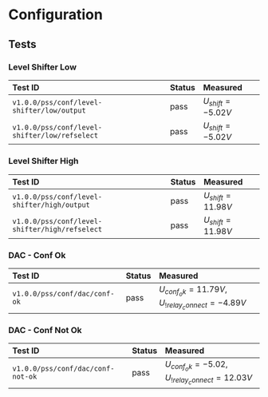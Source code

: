 # Configuration

## Tests

### Level Shifter Low

| Test ID | Status | Measured |
| :------ | ------ | :------- |
| `v1.0.0/pss/conf/level-shifter/low/output` | pass | $U_{shift} =  -5.02V$ |
| `v1.0.0/pss/conf/level-shifter/low/refselect` | pass | $U_{shift} =  -5.02V$ |

### Level Shifter High

| Test ID | Status | Measured |
| :------ | ------ | :------- |
| `v1.0.0/pss/conf/level-shifter/high/output` | pass | $U_{shift} =  11.98V$ |
| `v1.0.0/pss/conf/level-shifter/high/refselect` | pass | $U_{shift} =  11.98V$ |

### DAC - Conf Ok

| Test ID | Status | Measured |
| :------ | ------ | :------- |
| `v1.0.0/pss/conf/dac/conf-ok` | pass | $U_{conf_ok} = 11.79V$, $U_{!relay_connect} = -4.89 V$ |

### DAC - Conf Not Ok

| Test ID | Status | Measured |
| :------ | ------ | :------- |
| `v1.0.0/pss/conf/dac/conf-not-ok` | pass | $U_{conf_ok} = -5.02$, $U_{!relay_connect} = 12.03V$ |
